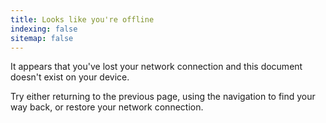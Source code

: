 ```yaml
---
title: Looks like you're offline
indexing: false
sitemap: false
---
```


It appears that you've lost your network connection and this document doesn't exist on your device.

Try either returning to the previous page, using the navigation to find your way back, or restore your network connection.
